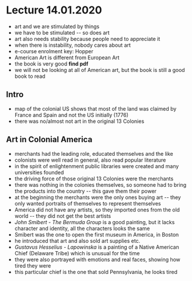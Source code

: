 # Lecture 14.01.2020

- art and we are stimulated by things
- we have to be stimulated -- so does art
- art also needs stability because people need to appreciate it
- when there is instability, nobody cares about art
- e-course enrolment key: Hopper
- American Art is different from European Art
- the book is very good __find pdf__
- we will not be looking at all of American art, but the book is still a good
book to read

## Intro

- map of the colonial US shows that most of the land was claimed by France and
Spain and not the US initially (1776)
- there was no/almost not art in the original 13 Colonies

## Art in Colonial America

- merchants had the leading role, educated themselves and the like
- colonists were well read in general, also read popular literature
- in the spirit of enlightenment public libraries were created and many
universities founded
- the driving force of those original 13 Colonies were the merchants
- there was nothing in the colonies themselves, so someone had to bring the
products into the country -- this gave them their power
- at the beginning the merchants were the only ones buying art -- they only
wanted portraits of themselves to represent themselves
- America did not have any artists, so they imported ones from the old world --
they did not get the best artists
- _John Smibert - The Bermuda Group_ is a good painting, but it lacks character
and identity, all the characters looks the same
- Smibert was the one to open the first museum in America, in Boston
- he introduced that art and also sold art supplies etc.
- _Gustavus Hesselius - Lapowinska_ is a painting of a Native American Chief
(Delaware Tribe) which is unusual for the time
- they were also portrayed with emotions and real faces, showing how tired they
were 
- this particular chief is the one that sold Pennsylvania, he looks tired
